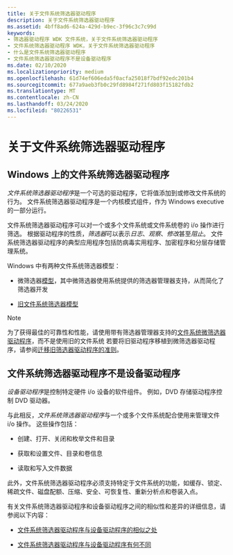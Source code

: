 ```yaml
---
title: 关于文件系统筛选器驱动程序
description: 关于文件系统筛选器驱动程序
ms.assetid: 4bff8ad6-624a-429d-b9ec-3f96c3c7c99d
keywords:
- 筛选器驱动程序 WDK 文件系统，关于文件系统筛选器驱动程序
- 文件系统筛选器驱动程序 WDK，关于文件系统筛选器驱动程序
- 什么是文件系统筛选器驱动程序
- 文件系统筛选器驱动程序不是设备驱动程序
ms.date: 02/10/2020
ms.localizationpriority: medium
ms.openlocfilehash: 61d74ef606eda5f0acfa25018f7bdf92edc201b4
ms.sourcegitcommit: 677a9aeb3fb0c29fd8984f271fd803f15182fdb2
ms.translationtype: MT
ms.contentlocale: zh-CN
ms.lasthandoff: 03/24/2020
ms.locfileid: "80226531"
---
```

# <a name="about-file-system-filter-drivers"></a>关于文件系统筛选器驱动程序

## <a name="file-system-filter-drivers-on-windows"></a>Windows 上的文件系统筛选器驱动程序

*文件系统筛选器驱动程序*是一个可选的驱动程序，它将值添加到或修改文件系统的行为。 文件系统筛选器驱动程序是一个内核模式组件，作为 Windows executive 的一部分运行。

文件系统筛选器驱动程序可以对一个或多个文件系统或文件系统卷的 i/o 操作进行筛选。 根据驱动程序的性质，*筛选器*可以表示*日志*、*观察*、*修改*甚至*阻止*。 文件系统筛选器驱动程序的典型应用程序包括防病毒实用程序、加密程序和分层存储管理系统。

Windows 中有两种文件系统筛选器模型：

- 微筛选器[模型](https://docs.microsoft.com/windows-hardware/drivers/ifs/filter-manager-concepts)，其中微筛选器使用系统提供的筛选器管理器支持，从而简化了筛选器开发

- [旧文件系统筛选器模型](https://docs.microsoft.com/windows-hardware/drivers/ifs/about-file-system-legacy-filter-drivers)

> [!NOTE]
> 为了获得最佳的可靠性和性能，请使用带有筛选器管理器支持的[文件系统微筛选器驱动程序](https://docs.microsoft.com/windows-hardware/drivers/ifs/filter-manager-concepts)，而不是使用旧的文件系统 若要将旧驱动程序移植到微筛选器驱动程序，请参阅[迁移旧筛选器驱动程序的准则](guidelines-for-porting-legacy-filter-drivers.md)。

## <a name="file-system-filter-drivers-are-not-device-drivers"></a>文件系统筛选器驱动程序不是设备驱动程序

*设备驱动程序*是控制特定硬件 i/o 设备的软件组件。 例如，DVD 存储驱动程序控制 DVD 驱动器。

与此相反，*文件系统筛选器驱动程序*与一个或多个文件系统配合使用来管理文件 i/o 操作。 这些操作包括：

- 创建、打开、关闭和枚举文件和目录

- 获取和设置文件、目录和卷信息

- 读取和写入文件数据

此外，文件系统筛选器驱动程序必须支持特定于文件系统的功能，如缓存、锁定、稀疏文件、磁盘配额、压缩、安全、可恢复性、重新分析点和卷装入点。

有关文件系统筛选器驱动程序和设备驱动程序之间的相似性和差异的详细信息，请参阅以下内容：

- [文件系统筛选器驱动程序与设备驱动程序的相似之处](how-file-system-filter-drivers-are-similar-to-device-drivers.md)

- [文件系统筛选器驱动程序与设备驱动程序有何不同](how-file-system-filter-drivers-are-different-from-device-drivers.md)
